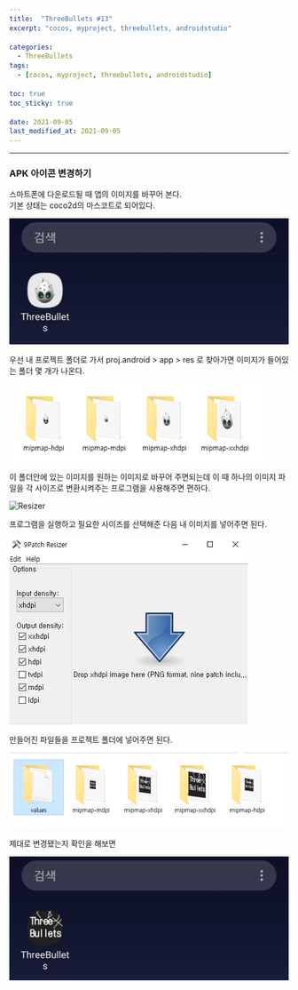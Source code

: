```yaml
---
title:  "ThreeBullets #13"
excerpt: "cocos, myproject, threebullets, androidstudio"

categories:
  - ThreeBullets
tags:
  - [cocos, myproject, threebullets, androidstudio]

toc: true
toc_sticky: true
 
date: 2021-09-05 
last_modified_at: 2021-09-05
---  
```


***

### APK 아이콘 변경하기  
스마트폰에 다운로드될 때 앱의 이미지를 바꾸어 본다.  
기본 상태는 coco2d의 마스코트로 되어있다.  

![basic_icon](/assets/images/20210905_Posting_cocos/1.jpg)  

우선 내 프로젝트 폴더로 가서 proj.android > app > res 로 찾아가면 이미지가 들어있는 폴더 몇 개가 나온다.  

![basic_folder](/assets/images/20210905_Posting_cocos/2.png)  

이 폴더안에 있는 이미지를 원하는 이미지로 바꾸어 주면되는데 
이 때 하나의 이미지 파일을 각 사이즈로 변환시켜주는 프로그램을 사용해주면 편하다.  

![Resizer](https://github.com/redwarp/9-Patch-Resizer)  

프로그램을 실행하고 필요한 사이즈를 선택해준 다음 내 이미지를 넣어주면 된다. 

![my_icon](/assets/images/20210905_Posting_cocos/3.png)  

만들어진 파일들을 프로젝트 폴더에 넣어주면 된다.

![my_icon](/assets/images/20210905_Posting_cocos/4.png)  

제대로 변경됐는지 확인을 해보면  

![my_icon](/assets/images/20210905_Posting_cocos/5.jpg)  

